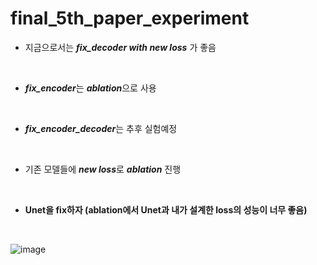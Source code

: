 # final_5th_paper_experiment
* 지금으로서는 ***fix_decoder with new loss*** 가 좋음
<br/>

* ***fix_encoder***는 ***ablation***으로 사용
<br/>

* ***fix_encoder_decoder***는 추후 실험예정
<br/>

* 기존 모델들에 ***new loss***로 ***ablation*** 진행
<br/>

* **Unet을 fix하자 (ablation에서 Unet과 내가 설계한 loss의 성능이 너무 좋음)**
<br/>
					
![image](https://user-images.githubusercontent.com/31001511/145676805-df91d1a5-0764-47d2-858e-c818dfda63d6.png)
<br/>

